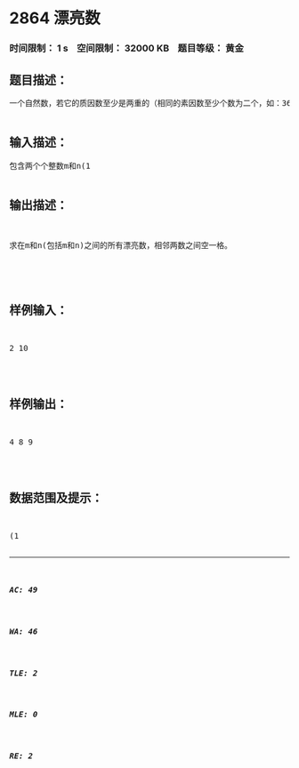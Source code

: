 # 2864 漂亮数   
### 时间限制： 1 s&nbsp;&nbsp;&nbsp;&nbsp;空间限制： 32000 KB&nbsp;&nbsp;&nbsp;&nbsp;题目等级： 黄金  
## 题目描述：  

<pre>
一个自然数，若它的质因数至少是两重的（相同的素因数至少个数为二个，如：36=2*2*3*3），则称该数为"漂亮数"。

</pre>
  
  
## 输入描述：  

<pre>
包含两个个整数m和n(1<m<n≤10000)。

</pre>
  
  
## 输出描述：  

<pre>
求在m和n(包括m和n)之间的所有漂亮数，相邻两数之间空一格。

</pre>
  
  
## 样例输入：  

<pre>
2 10
</pre>
  
  
## 样例输出：  

<pre>
4 8 9
</pre>
  
  
## 数据范围及提示：  

<pre>
(1<m<n≤10000)。
</pre>
  
  
***  

##### AC: 49  
##### WA: 46  
##### TLE: 2  
##### MLE: 0  
##### RE: 2  

